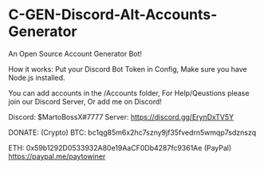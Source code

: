 # C-GEN-Discord-Alt-Accounts-Generator
An Open Source Account Generator Bot! 



How it works:
Put your Discord Bot Token in Config,
Make sure you have Node.js installed.

You can add accounts in the /Accounts folder,
For Help/Qeustions please join our Discord Server,
Or add me on Discord!

Discord: $MartoBossX#7777
Server: https://discord.gg/ErynDxTV5Y

DONATE:
(Crypto)
BTC: bc1qg85m6x2hc7szny9jf35fvedrn5wmqp7sdznszq

ETH: 0x59b1292D0533932A80e19AaCF0Db4287fc9361Ae
(PayPal)
https://paypal.me/paytowiner
